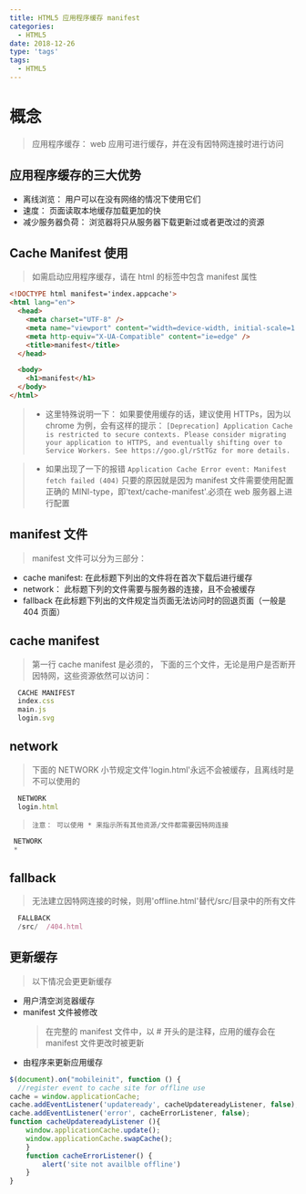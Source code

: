 ```yaml
---
title: HTML5 应用程序缓存 manifest
categories:
  - HTML5
date: 2018-12-26
type: 'tags'
tags:
  - HTML5
---
```


# 概念

> 应用程序缓存： web 应用可进行缓存，并在没有因特网连接时进行访问

## 应用程序缓存的三大优势

- 离线浏览： 用户可以在没有网络的情况下使用它们
- 速度： 页面读取本地缓存加载更加的快
- 减少服务器负荷： 浏览器将只从服务器下载更新过或者更改过的资源

## Cache Manifest 使用

> 如需启动应用程序缓存，请在 html 的标签中包含 manifest 属性

```html
<!DOCTYPE html manifest='index.appcache'>
<html lang="en">
  <head>
    <meta charset="UTF-8" />
    <meta name="viewport" content="width=device-width, initial-scale=1.0" />
    <meta http-equiv="X-UA-Compatible" content="ie=edge" />
    <title>manifest</title>
  </head>

  <body>
    <h1>manifest</h1>
  </body>
</html>
```

> - 这里特殊说明一下： 如果要使用缓存的话，建议使用 HTTPs，因为以 chrome 为例，会有这样的提示：
>   `[Deprecation] Application Cache is restricted to secure contexts. Please consider migrating your application to HTTPS, and eventually shifting over to Service Workers. See https://goo.gl/rStTGz for more details.`

> - 如果出现了一下的报错
>   `Application Cache Error event: Manifest fetch failed (404)`
>   只要的原因就是因为 manifest 文件需要使用配置正确的 MINI-type，即'text/cache-manifest'.必须在 web 服务器上进行配置

## manifest 文件

> manifest 文件可以分为三部分：

- cache manifest: 在此标题下列出的文件将在首次下载后进行缓存
- network： 此标题下列的文件需要与服务器的连接，且不会被缓存
- fallback 在此标题下列出的文件规定当页面无法访问时的回退页面（一般是 404 页面）

## cache manifest

> 第一行 cache manifest 是必须的， 下面的三个文件，无论是用户是否断开因特网，这些资源依然可以访问：

```JavaScript
  CACHE MANIFEST
  index.css
  main.js
  login.svg
```

## network

> 下面的 NETWORK 小节规定文件'login.html'永远不会被缓存，且离线时是不可以使用的

```JavaScript
  NETWORK
  login.html
```

> `注意： 可以使用 * 来指示所有其他资源/文件都需要因特网连接`

```JavaScript
 NETWORK
 *
```

## fallback

> 无法建立因特网连接的时候，则用'offline.html'替代/src/目录中的所有文件

```JavaScript
  FALLBACK
  /src/  /404.html
```

## 更新缓存

> 以下情况会更更新缓存

- 用户清空浏览器缓存
- manifest 文件被修改
  > 在完整的 manifest 文件中，以 # 开头的是注释，应用的缓存会在 manifest 文件更改时被更新
- 由程序来更新应用缓存

```JavaScript
$(document).on("mobileinit", function () {
  //register event to cache site for offline use
cache = window.applicationCache;
cache.addEventListener('updateready', cacheUpdatereadyListener, false);
cache.addEventListener('error', cacheErrorListener, false);
function cacheUpdatereadyListener (){
    window.applicationCache.update();
    window.applicationCache.swapCache();
    }
    function cacheErrorListener() {
        alert('site not availble offline')
    }
}
```
